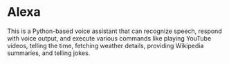 # Alexa
This is a Python-based voice assistant that can recognize speech, respond with voice output, and execute various commands like playing YouTube videos, telling the time, fetching weather details, providing Wikipedia summaries, and telling jokes.
